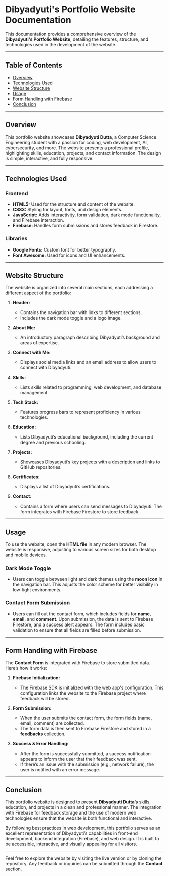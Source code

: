 # Dibyadyuti's Portfolio Website Documentation

This documentation provides a comprehensive overview of the **Dibyadyuti's Portfolio Website**, detailing the features, structure, and technologies used in the development of the website.

---

## Table of Contents

- [Overview](#overview)
- [Technologies Used](#technologies-used)
- [Website Structure](#website-structure)
- [Usage](#usage)
- [Form Handling with Firebase](#form-handling-with-firebase)
- [Conclusion](#conclusion)

---

## Overview

This portfolio website showcases **Dibyadyuti Dutta**, a Computer Science Engineering student with a passion for coding, web development, AI, cybersecurity, and more. The website presents a professional profile, highlighting skills, education, projects, and contact information. The design is simple, interactive, and fully responsive.

---

## Technologies Used

### Frontend
- **HTML5:** Used for the structure and content of the website.
- **CSS3:** Styling for layout, fonts, and design elements.
- **JavaScript:** Adds interactivity, form validation, dark mode functionality, and Firebase interaction.
- **Firebase:** Handles form submissions and stores feedback in Firestore.

### Libraries
- **Google Fonts:** Custom font for better typography.
- **Font Awesome:** Used for icons and UI enhancements.

---

## Website Structure

The website is organized into several main sections, each addressing a different aspect of the portfolio:

1. **Header:**
   - Contains the navigation bar with links to different sections.
   - Includes the dark mode toggle and a logo image.

2. **About Me:**
   - An introductory paragraph describing Dibyadyuti’s background and areas of expertise.

3. **Connect with Me:**
   - Displays social media links and an email address to allow users to connect with Dibyadyuti.

4. **Skills:**
   - Lists skills related to programming, web development, and database management.

5. **Tech Stack:**
   - Features progress bars to represent proficiency in various technologies.

6. **Education:**
   - Lists Dibyadyuti’s educational background, including the current degree and previous schooling.

7. **Projects:**
   - Showcases Dibyadyuti’s key projects with a description and links to GitHub repositories.

8. **Certificates:**
   - Displays a list of Dibyadyuti’s certifications.

9. **Contact:**
   - Contains a form where users can send messages to Dibyadyuti. The form integrates with Firebase Firestore to store feedback.

---

## Usage

To use the website, open the **HTML file** in any modern browser. The website is responsive, adjusting to various screen sizes for both desktop and mobile devices.

### Dark Mode Toggle
- Users can toggle between light and dark themes using the **moon icon** in the navigation bar. This adjusts the color scheme for better visibility in low-light environments.

### Contact Form Submission
- Users can fill out the contact form, which includes fields for **name**, **email**, and **comment**. Upon submission, the data is sent to Firebase Firestore, and a success alert appears. The form includes basic validation to ensure that all fields are filled before submission.

---

## Form Handling with Firebase

The **Contact Form** is integrated with Firebase to store submitted data. Here’s how it works:

1. **Firebase Initialization:**
   - The Firebase SDK is initialized with the web app's configuration. This configuration links the website to the Firebase project where feedback will be stored.

2. **Form Submission:**
   - When the user submits the contact form, the form fields (name, email, comment) are collected.
   - The form data is then sent to Firebase Firestore and stored in a **feedbacks** collection.

3. **Success & Error Handling:**
   - After the form is successfully submitted, a success notification appears to inform the user that their feedback was sent.
   - If there’s an issue with the submission (e.g., network failure), the user is notified with an error message.

---

## Conclusion

This portfolio website is designed to present **Dibyadyuti Dutta’s** skills, education, and projects in a clean and professional manner. The integration with Firebase for feedback storage and the use of modern web technologies ensure that the website is both functional and interactive.

By following best practices in web development, this portfolio serves as an excellent representation of Dibyadyuti’s capabilities in front-end development, backend integration (Firebase), and web design. It is built to be accessible, interactive, and visually appealing for all visitors.

---

Feel free to explore the website by visiting the live version or by cloning the repository. Any feedback or inquiries can be submitted through the **Contact** section.

